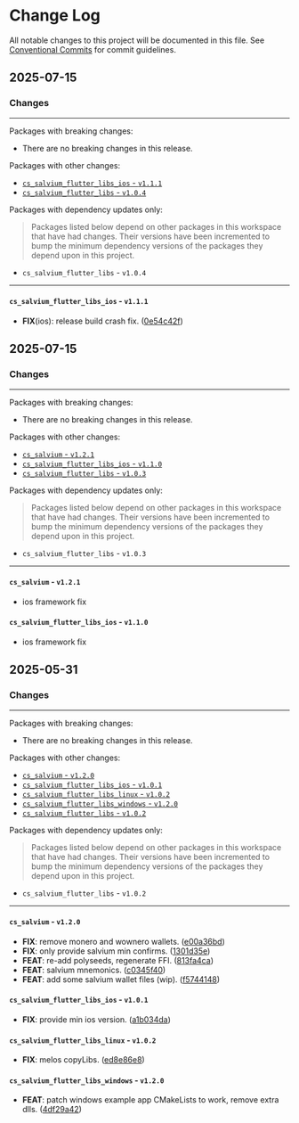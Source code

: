 # Change Log

All notable changes to this project will be documented in this file.
See [Conventional Commits](https://conventionalcommits.org) for commit guidelines.

## 2025-07-15

### Changes

---

Packages with breaking changes:

 - There are no breaking changes in this release.

Packages with other changes:

 - [`cs_salvium_flutter_libs_ios` - `v1.1.1`](#cs_salvium_flutter_libs_ios---v111)
 - [`cs_salvium_flutter_libs` - `v1.0.4`](#cs_salvium_flutter_libs---v104)

Packages with dependency updates only:

> Packages listed below depend on other packages in this workspace that have had changes. Their versions have been incremented to bump the minimum dependency versions of the packages they depend upon in this project.

 - `cs_salvium_flutter_libs` - `v1.0.4`

---

#### `cs_salvium_flutter_libs_ios` - `v1.1.1`

 - **FIX**(ios): release build crash fix. ([0e54c42f](https://github.com/cypherstack/cs_salvium/commit/0e54c42fd6fd9c94ff225d045b9a1e7c6fbf4757))


## 2025-07-15

### Changes

---

Packages with breaking changes:

 - There are no breaking changes in this release.

Packages with other changes:

 - [`cs_salvium` - `v1.2.1`](#cs_salvium---v121)
 - [`cs_salvium_flutter_libs_ios` - `v1.1.0`](#cs_salvium_flutter_libs_ios---v110)
 - [`cs_salvium_flutter_libs` - `v1.0.3`](#cs_salvium_flutter_libs---v103)

Packages with dependency updates only:

> Packages listed below depend on other packages in this workspace that have had changes. Their versions have been incremented to bump the minimum dependency versions of the packages they depend upon in this project.

 - `cs_salvium_flutter_libs` - `v1.0.3`

---

#### `cs_salvium` - `v1.2.1`

 - ios framework fix

#### `cs_salvium_flutter_libs_ios` - `v1.1.0`

 - ios framework fix


## 2025-05-31

### Changes

---

Packages with breaking changes:

 - There are no breaking changes in this release.

Packages with other changes:

 - [`cs_salvium` - `v1.2.0`](#cs_salvium---v120)
 - [`cs_salvium_flutter_libs_ios` - `v1.0.1`](#cs_salvium_flutter_libs_ios---v101)
 - [`cs_salvium_flutter_libs_linux` - `v1.0.2`](#cs_salvium_flutter_libs_linux---v102)
 - [`cs_salvium_flutter_libs_windows` - `v1.2.0`](#cs_salvium_flutter_libs_windows---v120)
 - [`cs_salvium_flutter_libs` - `v1.0.2`](#cs_salvium_flutter_libs---v102)

Packages with dependency updates only:

> Packages listed below depend on other packages in this workspace that have had changes. Their versions have been incremented to bump the minimum dependency versions of the packages they depend upon in this project.

 - `cs_salvium_flutter_libs` - `v1.0.2`

---

#### `cs_salvium` - `v1.2.0`

 - **FIX**: remove monero and wownero wallets. ([e00a36bd](https://github.com/cypherstack/cs_salvium/commit/e00a36bd7c8a79b1e11fea8495af3d13ae00f826))
 - **FIX**: only provide salvium min confirms. ([1301d35e](https://github.com/cypherstack/cs_salvium/commit/1301d35e924518ec450ca2fe5edf03225e782170))
 - **FEAT**: re-add polyseeds, regenerate FFI. ([813fa4ca](https://github.com/cypherstack/cs_salvium/commit/813fa4cac39cd2c667034f46b4ef901d97d18e41))
 - **FEAT**: salvium mnemonics. ([c0345f40](https://github.com/cypherstack/cs_salvium/commit/c0345f40861e17f6a859ce78f08777c4c197bb8c))
 - **FEAT**: add some salvium wallet files (wip). ([f5744148](https://github.com/cypherstack/cs_salvium/commit/f574414883e02da831ee86fe3fb7e703a401ee2d))

#### `cs_salvium_flutter_libs_ios` - `v1.0.1`

 - **FIX**: provide min ios version. ([a1b034da](https://github.com/cypherstack/cs_salvium/commit/a1b034daeb11896d4fbe7253a78d22e660c34524))

#### `cs_salvium_flutter_libs_linux` - `v1.0.2`

 - **FIX**: melos copyLibs. ([ed8e86e8](https://github.com/cypherstack/cs_salvium/commit/ed8e86e8b8be0d07b2a3aec4344cf0ba5a753227))

#### `cs_salvium_flutter_libs_windows` - `v1.2.0`

 - **FEAT**: patch windows example app CMakeLists to work, remove extra dlls. ([4df29a42](https://github.com/cypherstack/cs_salvium/commit/4df29a428c9546938828e8b0ee225a6e374708bc))

